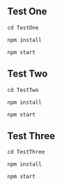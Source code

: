 ## Test One
```cd TestOne```

```npm install```

```npm start```


## Test Two
```cd TestTwo```

```npm install```

```npm start```


## Test Three
```cd TestThree```

```npm install```

```npm start```